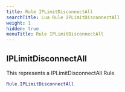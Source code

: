 ```yaml
---
title: Rule IPLimitDisconnectAll
searchTitle: Lua Rule IPLimitDisconnectAll
weight: 1
hidden: true
menuTitle: Rule IPLimitDisconnectAll
---
```

## IPLimitDisconnectAll

This represents a IPLimitDisconnectAll Rule
```lua
Rule.IPLimitDisconnectAll
```